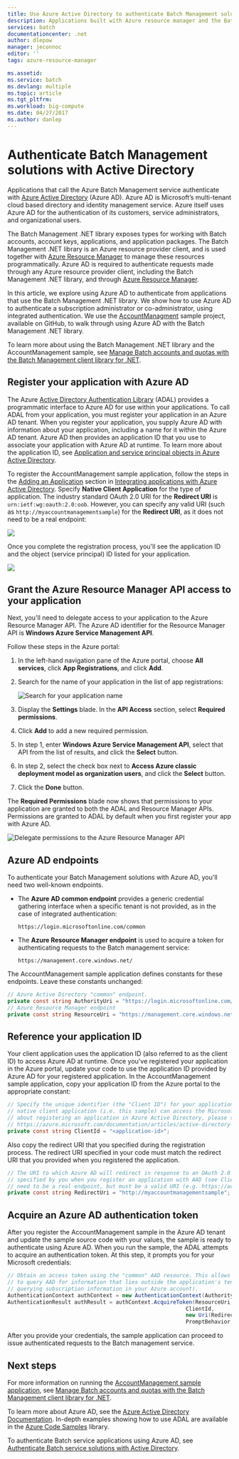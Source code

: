 ```yaml
---
title: Use Azure Active Directory to authenticate Batch Management solutions | Microsoft Docs
description: Applications built with Azure resource manager and the Batch resource provider authenticate with Azure AD.
services: batch
documentationcenter: .net
author: dlepow
manager: jeconnoc
editor: ''
tags: azure-resource-manager

ms.assetid: 
ms.service: batch
ms.devlang: multiple
ms.topic: article
ms.tgt_pltfrm: 
ms.workload: big-compute
ms.date: 04/27/2017
ms.author: danlep
---
```


# Authenticate Batch Management solutions with Active Directory

Applications that call the Azure Batch Management service authenticate with [Azure Active Directory][aad_about] (Azure AD). Azure AD is Microsoft’s multi-tenant cloud based directory and identity management service. Azure itself uses Azure AD for the authentication of its customers, service administrators, and organizational users.

The Batch Management .NET library exposes types for working with Batch accounts, account keys, applications, and application packages. The Batch Management .NET library is an Azure resource provider client, and is used together with [Azure Resource Manager][resman_overview] to manage these resources programmatically. Azure AD is required to authenticate requests made through any Azure resource provider client, including the Batch Management .NET library, and through [Azure Resource Manager][resman_overview].

In this article, we explore using Azure AD to authenticate from applications that use the Batch Management .NET library. We show how to use Azure AD to authenticate a subscription administrator or co-administrator, using integrated authentication. We use the [AccountManagment][acct_mgmt_sample] sample project, available on GitHub, to walk through using Azure AD with the Batch Management .NET library.

To learn more about using the Batch Management .NET library and the AccountManagement sample, see [Manage Batch accounts and quotas with the Batch Management client library for .NET](batch-management-dotnet.md).

## Register your application with Azure AD

The Azure [Active Directory Authentication Library][aad_adal] (ADAL) provides a programmatic interface to Azure AD for use within your applications. To call ADAL from your application, you must register your application in an Azure AD tenant. When you register your application, you supply Azure AD with information about your application, including a name for it within the Azure AD tenant. Azure AD then provides an application ID that you use to associate your application with Azure AD at runtime. To learn more about the application ID, see [Application and service principal objects in Azure Active Directory](../active-directory/develop/app-objects-and-service-principals.md).

To register the AccountManagement sample application, follow the steps in the [Adding an Application](../active-directory/develop/quickstart-v1-integrate-apps-with-azure-ad.md#adding-an-application) section in [Integrating applications with Azure Active Directory][aad_integrate]. Specify **Native Client Application** for the type of application. The industry standard OAuth 2.0 URI for the **Redirect URI** is `urn:ietf:wg:oauth:2.0:oob`. However, you can specify any valid URI (such as `http://myaccountmanagementsample`) for the **Redirect URI**, as it does not need to be a real endpoint:

![](./media/batch-aad-auth-management/app-registration-management-plane.png)

Once you complete the registration process, you'll see the application ID and the object (service principal) ID listed for your application.  

![](./media/batch-aad-auth-management/app-registration-client-id.png)

## Grant the Azure Resource Manager API access to your application

Next, you'll need to delegate access to your application to the Azure Resource Manager API. The Azure AD identifier for the Resource Manager API is **Windows Azure Service Management API**.

Follow these steps in the Azure portal:

1. In the left-hand navigation pane of the Azure portal, choose **All services**, click **App Registrations**, and click **Add**.
2. Search for the name of your application in the list of app registrations:

    ![Search for your application name](./media/batch-aad-auth-management/search-app-registration.png)

3. Display the **Settings** blade. In the **API Access** section, select **Required permissions**.
4. Click **Add** to add a new required permission. 
5. In step 1, enter **Windows Azure Service Management API**, select that API from the list of results, and click the **Select** button.
6. In step 2, select the check box next to **Access Azure classic deployment model as organization users**, and click the **Select** button.
7. Click the **Done** button.

The **Required Permissions** blade now shows that permissions to your application are granted to both the ADAL and Resource Manager APIs. Permissions are granted to ADAL by default when you first register your app with Azure AD.

![Delegate permissions to the Azure Resource Manager API](./media/batch-aad-auth-management/required-permissions-management-plane.png)

## Azure AD endpoints

To authenticate your Batch Management solutions with Azure AD, you'll need two well-known endpoints.

- The **Azure AD common endpoint** provides a generic credential gathering interface when a specific tenant is not provided, as in the case of integrated authentication:

    `https://login.microsoftonline.com/common`

- The **Azure Resource Manager endpoint** is used to acquire a token for authenticating requests to the Batch management service:

    `https://management.core.windows.net/`

The AccountManagement sample application defines constants for these endpoints. Leave these constants unchanged:

```csharp
// Azure Active Directory "common" endpoint.
private const string AuthorityUri = "https://login.microsoftonline.com/common";
// Azure Resource Manager endpoint 
private const string ResourceUri = "https://management.core.windows.net/";
```

## Reference your application ID 

Your client application uses the application ID (also referred to as the client ID) to access Azure AD at runtime. Once you've registered your application in the Azure portal, update your code to use the application ID provided by Azure AD for your registered application. In the AccountManagement sample application, copy your application ID from the Azure portal to the appropriate constant:

```csharp
// Specify the unique identifier (the "Client ID") for your application. This is required so that your
// native client application (i.e. this sample) can access the Microsoft Azure AD Graph API. For information
// about registering an application in Azure Active Directory, please see "Adding an Application" here:
// https://azure.microsoft.com/documentation/articles/active-directory-integrating-applications/
private const string ClientId = "<application-id>";
```
Also copy the redirect URI that you specified during the registration process. The redirect URI specified in your code must match the redirect URI that you provided when you registered the application.

```csharp
// The URI to which Azure AD will redirect in response to an OAuth 2.0 request. This value is
// specified by you when you register an application with AAD (see ClientId comment). It does not
// need to be a real endpoint, but must be a valid URI (e.g. https://accountmgmtsampleapp).
private const string RedirectUri = "http://myaccountmanagementsample";
```

## Acquire an Azure AD authentication token

After you register the AccountManagement sample in the Azure AD tenant and update the sample source code with your values, the sample is ready to authenticate using Azure AD. When you run the sample, the ADAL attempts to acquire an authentication token. At this step, it prompts you for your Microsoft credentials: 

```csharp
// Obtain an access token using the "common" AAD resource. This allows the application
// to query AAD for information that lies outside the application's tenant (such as for
// querying subscription information in your Azure account).
AuthenticationContext authContext = new AuthenticationContext(AuthorityUri);
AuthenticationResult authResult = authContext.AcquireToken(ResourceUri,
                                                        ClientId,
                                                        new Uri(RedirectUri),
                                                        PromptBehavior.Auto);
```

After you provide your credentials, the sample application can proceed to issue authenticated requests to the Batch management service. 

## Next steps

For more information on running the [AccountManagement sample application][acct_mgmt_sample], see [Manage Batch accounts and quotas with the Batch Management client library for .NET](batch-management-dotnet.md).

To learn more about Azure AD, see the [Azure Active Directory Documentation](https://docs.microsoft.com/azure/active-directory/). In-depth examples showing how to use ADAL are available in the [Azure Code Samples](https://azure.microsoft.com/resources/samples/?service=active-directory) library.

To authenticate Batch service applications using Azure AD, see [Authenticate Batch service solutions with Active Directory](batch-aad-auth.md). 


[aad_about]:../active-directory/fundamentals/active-directory-whatis.md "What is Azure Active Directory?"
[aad_adal]: ../active-directory/active-directory-authentication-libraries.md
[aad_auth_scenarios]:../active-directory/develop/authentication-scenarios.md "Authentication Scenarios for Azure AD"
[aad_integrate]: ../active-directory/active-directory-integrating-applications.md "Integrating Applications with Azure Active Directory"
[acct_mgmt_sample]: https://github.com/Azure/azure-batch-samples/tree/master/CSharp/AccountManagement
[azure_portal]: http://portal.azure.com
[resman_overview]: ../azure-resource-manager/resource-group-overview.md
